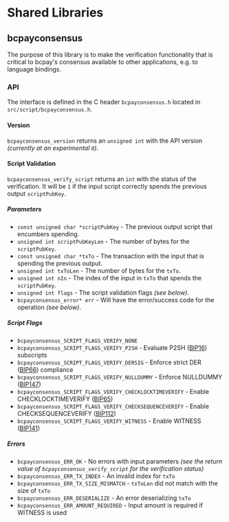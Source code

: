 Shared Libraries
================

## bcpayconsensus

The purpose of this library is to make the verification functionality that is critical to bcpay's consensus available to other applications, e.g. to language bindings.

### API

The interface is defined in the C header `bcpayconsensus.h` located in  `src/script/bcpayconsensus.h`.

#### Version

`bcpayconsensus_version` returns an `unsigned int` with the API version *(currently at an experimental `0`)*.

#### Script Validation

`bcpayconsensus_verify_script` returns an `int` with the status of the verification. It will be `1` if the input script correctly spends the previous output `scriptPubKey`.

##### Parameters
- `const unsigned char *scriptPubKey` - The previous output script that encumbers spending.
- `unsigned int scriptPubKeyLen` - The number of bytes for the `scriptPubKey`.
- `const unsigned char *txTo` - The transaction with the input that is spending the previous output.
- `unsigned int txToLen` - The number of bytes for the `txTo`.
- `unsigned int nIn` - The index of the input in `txTo` that spends the `scriptPubKey`.
- `unsigned int flags` - The script validation flags *(see below)*.
- `bcpayconsensus_error* err` - Will have the error/success code for the operation *(see below)*.

##### Script Flags
- `bcpayconsensus_SCRIPT_FLAGS_VERIFY_NONE`
- `bcpayconsensus_SCRIPT_FLAGS_VERIFY_P2SH` - Evaluate P2SH ([BIP16](https://github.com/bcpay/bips/blob/master/bip-0016.mediawiki)) subscripts
- `bcpayconsensus_SCRIPT_FLAGS_VERIFY_DERSIG` - Enforce strict DER ([BIP66](https://github.com/bcpay/bips/blob/master/bip-0066.mediawiki)) compliance
- `bcpayconsensus_SCRIPT_FLAGS_VERIFY_NULLDUMMY` - Enforce NULLDUMMY ([BIP147](https://github.com/bcpay/bips/blob/master/bip-0147.mediawiki))
- `bcpayconsensus_SCRIPT_FLAGS_VERIFY_CHECKLOCKTIMEVERIFY` - Enable CHECKLOCKTIMEVERIFY ([BIP65](https://github.com/bcpay/bips/blob/master/bip-0065.mediawiki))
- `bcpayconsensus_SCRIPT_FLAGS_VERIFY_CHECKSEQUENCEVERIFY` - Enable CHECKSEQUENCEVERIFY ([BIP112](https://github.com/bcpay/bips/blob/master/bip-0112.mediawiki))
- `bcpayconsensus_SCRIPT_FLAGS_VERIFY_WITNESS` - Enable WITNESS ([BIP141](https://github.com/bcpay/bips/blob/master/bip-0141.mediawiki))

##### Errors
- `bcpayconsensus_ERR_OK` - No errors with input parameters *(see the return value of `bcpayconsensus_verify_script` for the verification status)*
- `bcpayconsensus_ERR_TX_INDEX` - An invalid index for `txTo`
- `bcpayconsensus_ERR_TX_SIZE_MISMATCH` - `txToLen` did not match with the size of `txTo`
- `bcpayconsensus_ERR_DESERIALIZE` - An error deserializing `txTo`
- `bcpayconsensus_ERR_AMOUNT_REQUIRED` - Input amount is required if WITNESS is used

